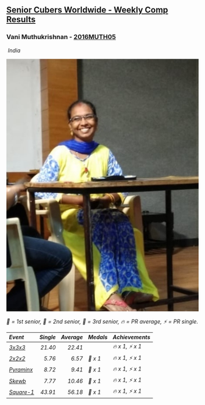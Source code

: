 <style>table {white-space: nowrap;}</style>
<link rel="stylesheet" type="text/css" href="/scw-comp/css/flags.css" />

## [Senior Cubers Worldwide - Weekly Comp Results](/scw-comp/results/)
### Vani Muthukrishnan - [2016MUTH05](https://www.worldcubeassociation.org/persons/2016MUTH05)

<i class="flag flag-IN" />&nbsp;India

![Vani Muthukrishnan](1551279182.jpg)

<span style="white-space: nowrap;">🥇 = 1st senior</span>, <span style="white-space: nowrap;">🥈 = 2nd senior</span>, <span style="white-space: nowrap;">🥉 = 3rd senior</span>, <span style="white-space: nowrap;">🔥 = PR average</span>, <span style="white-space: nowrap;">⚡ = PR single</span>.

| Event | Single | Average | Medals | Achievements|
| :-- | --: | --: | :-- | :-- |
| [3x3x3](333.md) | 21.40 | 22.41 |  | 🔥 x 1, ⚡ x 1 |
| [2x2x2](222.md) | 5.76 | 6.57 | 🥉 x 1 | 🔥 x 1, ⚡ x 1 |
| [Pyraminx](pyram.md) | 8.72 | 9.41 | 🥈 x 1 | 🔥 x 1, ⚡ x 1 |
| [Skewb](skewb.md) | 7.77 | 10.46 | 🥈 x 1 | 🔥 x 1, ⚡ x 1 |
| [Square-1](sq1.md) | 43.91 | 56.18 | 🥉 x 1 | 🔥 x 1, ⚡ x 1 |

<!-- Global site tag (gtag.js) - Google Analytics -->
<script async src="https://www.googletagmanager.com/gtag/js?id=UA-86348435-3"></script>
<script>window.dataLayer = window.dataLayer || []; function gtag() {dataLayer.push(arguments);} gtag('js', new Date()); gtag('config', 'UA-86348435-3');</script>
